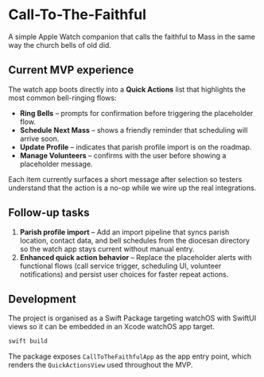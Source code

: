 # Call-To-The-Faithful

A simple Apple Watch companion that calls the faithful to Mass in the same way the church bells of old did.

## Current MVP experience

The watch app boots directly into a **Quick Actions** list that highlights the most common bell-ringing flows:

- **Ring Bells** – prompts for confirmation before triggering the placeholder flow.
- **Schedule Next Mass** – shows a friendly reminder that scheduling will arrive soon.
- **Update Profile** – indicates that parish profile import is on the roadmap.
- **Manage Volunteers** – confirms with the user before showing a placeholder message.

Each item currently surfaces a short message after selection so testers understand that the action is a no-op while we wire up the real integrations.

## Follow-up tasks

1. **Parish profile import** – Add an import pipeline that syncs parish location, contact data, and bell schedules from the diocesan directory so the watch app stays current without manual entry.
2. **Enhanced quick action behavior** – Replace the placeholder alerts with functional flows (call service trigger, scheduling UI, volunteer notifications) and persist user choices for faster repeat actions.

## Development

The project is organised as a Swift Package targeting watchOS with SwiftUI views so it can be embedded in an Xcode watchOS app target.

```sh
swift build
```

The package exposes `CallToTheFaithfulApp` as the app entry point, which renders the `QuickActionsView` used throughout the MVP.
